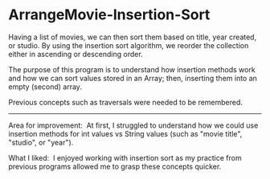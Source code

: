 # ArrangeMovie-Insertion-Sort
Having a list of movies, we can then sort them based on title, year created, or studio. By using the insertion sort algorithm, we reorder the collection either in ascending or descending order.

The purpose of this program is to understand how insertion methods work and how we can sort values stored in an Array; then, 
inserting them into an empty (second) array. 

Previous concepts such as traversals were needed to be remembered. 

------------------------------------------------------------------------------------------------

Area for improvement: 
At first, I struggled to understand how we could use insertion methods for int values vs String values 
(such as "movie title", "studio", or "year"). 

What I liked: 
I enjoyed working with insertion sort as my practice from previous programs allowed me to grasp these concepts quicker. 
